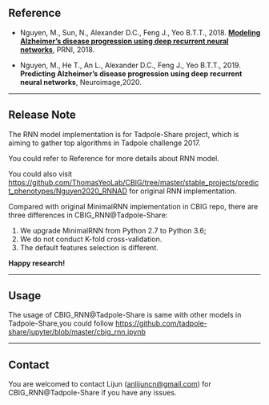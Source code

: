 ## Reference
+ Nguyen, M., Sun, N., Alexander D.C., Feng J., Yeo B.T.T., 2018. [**Modeling Alzheimer’s disease progression using deep recurrent neural networks**](https://doi.org/10.1109/prni.2018.8423955), PRNI, 2018.

+ Nguyen, M., He T., An L., Alexander D.C., Feng J., Yeo B.T.T., 2019. **Predicting Alzheimer’s disease progression
using deep recurrent neural networks**, Neuroimage,2020.
--- 
## Release Note
The RNN model implementation is for Tadpole-Share project, which is 
aiming to gather top algorithms in Tadpole challenge 2017. 

You could refer to Reference for more details about RNN model. 

You could also visit https://github.com/ThomasYeoLab/CBIG/tree/master/stable_projects/predict_phenotypes/Nguyen2020_RNNAD for 
original RNN implementation. 

Compared with original MinimalRNN implementation in CBIG repo, there are 
three differences in CBIG_RNN@Tadpole-Share:
1. We upgrade MinimalRNN from Python 2.7 to Python 3.6;
2. We do not conduct K-fold cross-validation.
3. The default features selection is different. 

**Happy research!**

--- 
## Usage 

The usage of CBIG_RNN@Tadpole-Share is same with other models in 
Tadpole-Share,you could follow https://github.com/tadpole-share/jupyter/blob/master/cbig_rnn.ipynb

--- 
## Contact 

You are welcomed to contact Lijun (anlijuncn@gmail.com) for 
CBIG_RNN@Tadpole-Share if 
you have any issues. 



